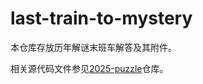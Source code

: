 # last-train-to-mystery

本仓库存放历年解谜末班车解答及其附件。

相关源代码文件参见[2025-puzzle](https://github.com/cppHusky/2025-puzzle)仓库。
